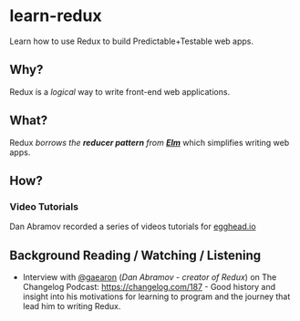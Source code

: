 # learn-redux

Learn how to use Redux to build Predictable+Testable web apps.

## Why?

Redux is a *logical* way to write front-end web applications.

## What?

Redux *borrows the* ***reducer pattern*** *from*
[***Elm***](https://github.com/evancz/elm-architecture-tutorial/)
which simplifies writing web apps.

## How?

### Video Tutorials

Dan Abramov recorded a series of videos tutorials for
[egghead.io](https://egghead.io/series/getting-started-with-redux)


## Background Reading / Watching / Listening

+ Interview with [@gaearon](https://github.com/gaearon) (*Dan Abramov - creator of Redux*)
on The Changelog Podcast: https://changelog.com/187 -
Good history and insight into his motivations for learning to program
and the journey that lead him to writing Redux.
